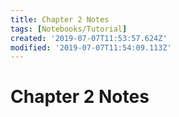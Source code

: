 ```yaml
---
title: Chapter 2 Notes
tags: [Notebooks/Tutorial]
created: '2019-07-07T11:53:57.624Z'
modified: '2019-07-07T11:54:09.113Z'
---
```


# Chapter 2 Notes
